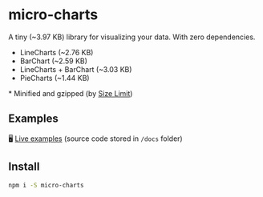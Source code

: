 # micro-charts

A tiny (~3.97 KB) library for visualizing your data. With zero dependencies.

- LineCharts (~2.76 KB)
- BarChart (~2.59 KB)
- LineCharts + BarChart (~3.03 KB)
- PieCharts (~1.44 KB)

\* Minified and gzipped (by [Size Limit](https://github.com/ai/size-limit))

## Examples

🖥 [Live examples](https://sanichkotikov.github.io/micro-charts/)
(source code stored in `/docs` folder)

## Install

```bash
npm i -S micro-charts
```
